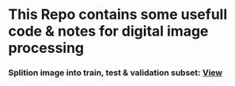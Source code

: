 # This Repo contains some usefull code & notes for digital image processing

### Splition image into train, test & validation subset: [View](https://github.com/HasibulRupok/digital-image-processing/blob/main/imageSplit.py)

